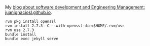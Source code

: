 My [blog about software development and Engineering Management: juanignaciosl.github.io](http://juanignaciosl.github.io/).

    rvm pkg install openssl
    rvm install 2.7.3 -C --with-openssl-dir=$HOME/.rvm/usr
    rvm use 2.7.3
    bundle install
    bundle exec jekyll serve
